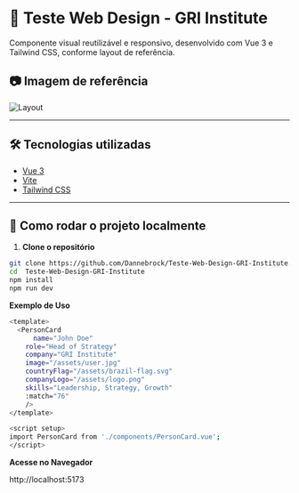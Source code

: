 # 🧪 Teste Web Design - GRI Institute

Componente visual reutilizável e responsivo, desenvolvido com Vue 3 e Tailwind CSS, conforme layout de referência.

## 📷 Imagem de referência

![Layout](https://cdn.griinstitute.org/uploads/files/web_design_test_2025_8_05_01_22_16_1754356936.png)

---

## 🛠 Tecnologias utilizadas

- [Vue 3](https://vuejs.org/)
- [Vite](https://vitejs.dev/)
- [Tailwind CSS](https://tailwindcss.com/)

---

## 🚀 Como rodar o projeto localmente

1. **Clone o repositório**

```bash
git clone https://github.com/Dannebrock/Teste-Web-Design-GRI-Institute.git
cd  Teste-Web-Design-GRI-Institute
npm install
npm run dev
```

**Exemplo de Uso**
```bash
<template>
  <PersonCard
      name="John Doe"
    role="Head of Strategy"
    company="GRI Institute"
    image="/assets/user.jpg"
    countryFlag="/assets/brazil-flag.svg"
    companyLogo="/assets/logo.png"
    skills="Leadership, Strategy, Growth"
    :match="76"
    /> 
</template>

<script setup>
import PersonCard from './components/PersonCard.vue';
</script>
```


**Acesse no Navegador**

http://localhost:5173